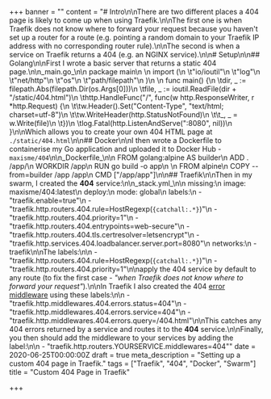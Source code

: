+++
banner = ""
content = "# Intro\n\nThere are two different places a 404 page is likely to come up when using Traefik.\n\nThe first one is when Traefik does not know where to forward your request because you haven't set up a router for a route (e.g. pointing a random domain to your Traefik IP address with no corresponding router rule).\n\nThe second is when a service on Traefik returns a 404 (e.g. an NGINX service).\n\n# Setup\n\n## Golang\n\nFirst I wrote a basic server that returns a static 404 page.\n\n_main.go_\n\n    package main\n    \n    import (\n    \t\"io/ioutil\"\n    \t\"log\"\n    \t\"net/http\"\n    \t\"os\"\n    \t\"path/filepath\"\n    )\n    \n    func main() {\n    \tdir, _ := filepath.Abs(filepath.Dir(os.Args[0]))\n    \tfile, _ := ioutil.ReadFile(dir + \"/static/404.html\")\n    \thttp.HandleFunc(\"/\", func(w http.ResponseWriter, r *http.Request) {\n    \t\tw.Header().Set(\"Content-Type\", \"text/html; charset=utf-8\")\n    \t\tw.WriteHeader(http.StatusNotFound)\n    \t\t_, _ = w.Write(file)\n    \t})\n    \tlog.Fatal(http.ListenAndServe(\":8080\", nil))\n    }\n\nWhich allows you to create your own 404 HTML page at `./static/404.html`\n\n## Docker\n\nI then wrote a Dockerfile to containerise my Go application and uploaded it to Docker Hub - `maxisme/404`\n\n_Dockerfile_\n\n    FROM golang:alpine AS builder\n    ADD . /app/\n    WORKDIR /app\n    RUN go build -o app\n    \n    FROM alpine\n    COPY --from=builder /app /app\n    CMD [\"/app/app\"]\n\n## Traefik\n\nThen in my swarm, I created the **404** service:\n\n_stack.yml_\n\n      missing:\n        image: maxisme/404:latest\n        deploy:\n          mode: global\n          labels:\n            - \"traefik.enable=true\"\n            - \"traefik.http.routers.404.rule=HostRegexp(`{catchall:.*}`)\"\n            - \"traefik.http.routers.404.priority=1\"\n            - \"traefik.http.routers.404.entrypoints=web-secure\"\n            - \"traefik.http.routers.404.tls.certresolver=letsencrypt\"\n            - \"traefik.http.services.404.loadbalancer.server.port=8080\"\n        networks:\n          - traefik\n\nThe labels:\n\n    - \"traefik.http.routers.404.rule=HostRegexp(`{catchall:.*}`)\"\n    - \"traefik.http.routers.404.priority=1\"\n\napply the 404 service by default to any route (to fix the first case - _\"when Traefik does not know where to forward your request\"_).\n\nIn Traefik I also created the 404 [error middleware](https://docs.traefik.io/middlewares/errorpages/) using these labels:\n\n    - \"traefik.http.middlewares.404.errors.status=404\"\n    - \"traefik.http.middlewares.404.errors.service=404\"\n    - \"traefik.http.middlewares.404.errors.query=/404.html\"\n\nThis catches any 404 errors returned by a service and routes it to the **404** service.\n\nFinally, you then should add the middleware to your services by adding the label:\n\n    - \"traefik.http.routers.YOURSERVICE.middlewares=404\""
date = 2020-06-25T00:00:00Z
draft = true
meta_description = "Setting up a custom 404 page in Traefik."
tags = ["Traefik", "404", "Docker", "Swarm"]
title = "Custom 404 Page in Traefik"

+++
